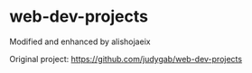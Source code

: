 # web-dev-projects

Modified and enhanced by alishojaeix

Original project: https://github.com/judygab/web-dev-projects
